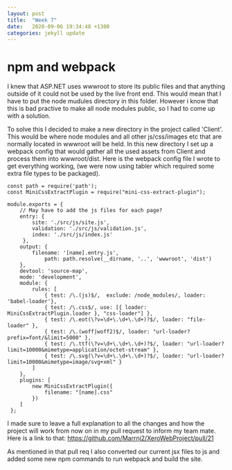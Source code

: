 ```yaml
---
layout: post
title:  "Week 7"
date:   2020-09-06 19:34:48 +1300
categories: jekyll update
---
```


# npm and webpack

I knew that ASP.NET uses wwwroot to store its public files and that anything outside of it could not be used by the live front end. This would mean that I have to put the node mudules directory in this folder. However i know that this is bad practive to make all node modules public, so I had to come up with a solution.

To solve this I decided to make a new directory in the project called 'Client'. This would be where node modules and all other js/css/images etc that are normally located in wwwroot will be held. In this new directory I set up a webpack config that would gather all the used assets from Client and process them into wwwroot/dist. Here is the webpack config file I wrote to get everything working, (we were now using tabler which required some extra file types to be packaged).
```
const path = require('path');
const MiniCssExtractPlugin = require("mini-css-extract-plugin");

module.exports = {
    // May have to add the js files for each page?
    entry: {
        site: './src/js/site.js',
        validation: './src/js/validation.js',
        index: './src/js/index.js'
     },
    output: {
        filename: '[name].entry.js',
            path: path.resolve(__dirname, '..', 'wwwroot', 'dist')
    },
    devtool: 'source-map',
    mode: 'development',
    module: {
        rules: [
            { test: /\.(js)$/,  exclude: /node_modules/, loader: 'babel-loader'},
            { test: /\.css$/, use: [{ loader: MiniCssExtractPlugin.loader }, "css-loader"] },
            { test: /\.eot(\?v=\d+\.\d+\.\d+)?$/, loader: "file-loader" },
            { test: /\.(woff|woff2)$/, loader: "url-loader?prefix=font/&limit=5000" },
            { test: /\.ttf(\?v=\d+\.\d+\.\d+)?$/, loader: "url-loader?limit=10000&mimetype=application/octet-stream" },
            { test: /\.svg(\?v=\d+\.\d+\.\d+)?$/, loader: "url-loader?limit=10000&mimetype=image/svg+xml" }
        ]
    },
    plugins: [
        new MiniCssExtractPlugin({
            filename: "[name].css"
        })
    ]
 };
 ```

I made sure to leave a full explanation to all the changes and how the project will work from now on in my pull request to inform my team mate. Here is a link to that: https://github.com/Marrnj2/XeroWebProject/pull/21

As mentioned in that pull req I also converted our current jsx files to js and added some new npm commands to run webpack and build the site.
 